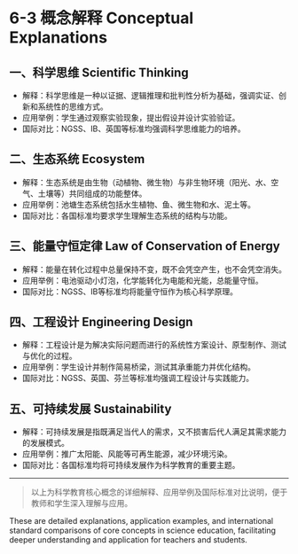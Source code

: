 # 6-3 概念解释 Conceptual Explanations

## 一、科学思维 Scientific Thinking

- 解释：科学思维是一种以证据、逻辑推理和批判性分析为基础，强调实证、创新和系统性的思维方式。
- 应用举例：学生通过观察实验现象，提出假设并设计实验验证。
- 国际对比：NGSS、IB、英国等标准均强调科学思维能力的培养。

## 二、生态系统 Ecosystem

- 解释：生态系统是由生物（动植物、微生物）与非生物环境（阳光、水、空气、土壤等）共同组成的功能整体。
- 应用举例：池塘生态系统包括水生植物、鱼、微生物和水、泥土等。
- 国际对比：各国标准均要求学生理解生态系统的结构与功能。

## 三、能量守恒定律 Law of Conservation of Energy

- 解释：能量在转化过程中总量保持不变，既不会凭空产生，也不会凭空消失。
- 应用举例：电池驱动小灯泡，化学能转化为电能和光能，总能量守恒。
- 国际对比：NGSS、IB等标准均将能量守恒作为核心科学原理。

## 四、工程设计 Engineering Design

- 解释：工程设计是为解决实际问题而进行的系统性方案设计、原型制作、测试与优化的过程。
- 应用举例：学生设计并制作简易桥梁，测试其承重能力并优化结构。
- 国际对比：NGSS、英国、芬兰等标准均强调工程设计与实践能力。

## 五、可持续发展 Sustainability

- 解释：可持续发展是指既满足当代人的需求，又不损害后代人满足其需求能力的发展模式。
- 应用举例：推广太阳能、风能等可再生能源，减少环境污染。
- 国际对比：各国标准均将可持续发展作为科学教育的重要主题。

---

> 以上为科学教育核心概念的详细解释、应用举例及国际标准对比说明，便于教师和学生深入理解与应用。

These are detailed explanations, application examples, and international standard comparisons of core concepts in science education, facilitating deeper understanding and application for teachers and students.
